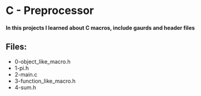 # C - Preprocessor

#### In this projects I learned about C macros, include gaurds and header files

## Files:

- 0-object_like_macro.h
- 1-pi.h
- 2-main.c
- 3-function_like_macro.h
- 4-sum.h
